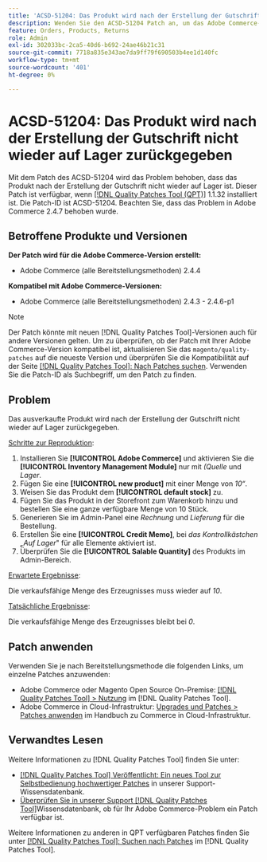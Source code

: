 ```yaml
---
title: 'ACSD-51204: Das Produkt wird nach der Erstellung der Gutschrift nicht wieder auf Lager zurückgegeben'
description: Wenden Sie den ACSD-51204 Patch an, um das Adobe Commerce-Problem zu beheben, bei dem das Produkt nach der Erstellung der Gutschrift nicht wieder auf Lager ist.
feature: Orders, Products, Returns
role: Admin
exl-id: 302033bc-2ca5-40d6-b692-24ae46b21c31
source-git-commit: 7718a835e343ae7da9ff79f690503b4ee1d140fc
workflow-type: tm+mt
source-wordcount: '401'
ht-degree: 0%

---
```


# ACSD-51204: Das Produkt wird nach der Erstellung der Gutschrift nicht wieder auf Lager zurückgegeben

Mit dem Patch des ACSD-51204 wird das Problem behoben, dass das Produkt nach der Erstellung der Gutschrift nicht wieder auf Lager ist. Dieser Patch ist verfügbar, wenn [[!DNL Quality Patches Tool (QPT)]](/help/announcements/adobe-commerce-announcements/magento-quality-patches-released-new-tool-to-self-serve-quality-patches.md) 1.1.32 installiert ist. Die Patch-ID ist ACSD-51204. Beachten Sie, dass das Problem in Adobe Commerce 2.4.7 behoben wurde.

## Betroffene Produkte und Versionen

**Der Patch wird für die Adobe Commerce-Version erstellt:**

* Adobe Commerce (alle Bereitstellungsmethoden) 2.4.4

**Kompatibel mit Adobe Commerce-Versionen:**

* Adobe Commerce (alle Bereitstellungsmethoden) 2.4.3 - 2.4.6-p1

>[!NOTE]
>
>Der Patch könnte mit neuen [!DNL Quality Patches Tool]-Versionen auch für andere Versionen gelten. Um zu überprüfen, ob der Patch mit Ihrer Adobe Commerce-Version kompatibel ist, aktualisieren Sie das `magento/quality-patches` auf die neueste Version und überprüfen Sie die Kompatibilität auf der Seite [[!DNL Quality Patches Tool]: Nach Patches suchen](<https://experienceleague.adobe.com/tools/commerce-quality-patches/index.html>). Verwenden Sie die Patch-ID als Suchbegriff, um den Patch zu finden.

## Problem

Das ausverkaufte Produkt wird nach der Erstellung der Gutschrift nicht wieder auf Lager zurückgegeben.

<u>Schritte zur Reproduktion</u>:

1. Installieren Sie **[!UICONTROL Adobe Commerce]** und aktivieren Sie die **[!UICONTROL Inventory Management Module]** nur mit *(Quelle* und *Lager*.
1. Fügen Sie eine **[!UICONTROL new product]** mit einer Menge von *10“*.
1. Weisen Sie das Produkt dem **[!UICONTROL default stock]** zu.
1. Fügen Sie das Produkt in der Storefront zum Warenkorb hinzu und bestellen Sie eine ganze verfügbare Menge von 10 Stück.
1. Generieren Sie im Admin-Panel eine *Rechnung* und *Lieferung* für die Bestellung.
1. Erstellen Sie eine **[!UICONTROL Credit Memo]**, bei *das Kontrollkästchen „Auf Lager*&quot; für alle Elemente aktiviert ist.
1. Überprüfen Sie die **[!UICONTROL Salable Quantity]** des Produkts im Admin-Bereich.

<u>Erwartete Ergebnisse</u>:

Die verkaufsfähige Menge des Erzeugnisses muss wieder auf *10*.

<u>Tatsächliche Ergebnisse</u>:

Die verkaufsfähige Menge des Erzeugnisses bleibt bei *0*.

## Patch anwenden

Verwenden Sie je nach Bereitstellungsmethode die folgenden Links, um einzelne Patches anzuwenden:

* Adobe Commerce oder Magento Open Source On-Premise: [[!DNL Quality Patches Tool] > Nutzung](<https://experienceleague.adobe.com/docs/commerce-operations/tools/quality-patches-tool/usage.html>) im [!DNL Quality Patches Tool].
* Adobe Commerce in Cloud-Infrastruktur: [Upgrades und Patches > Patches anwenden](https://experienceleague.adobe.com/docs/commerce-cloud-service/user-guide/develop/upgrade/apply-patches.html) im Handbuch zu Commerce in Cloud-Infrastruktur.

## Verwandtes Lesen

Weitere Informationen zu [!DNL Quality Patches Tool] finden Sie unter:

* [[!DNL Quality Patches Tool] Veröffentlicht: Ein neues Tool zur Selbstbedienung hochwertiger Patches](/help/announcements/adobe-commerce-announcements/magento-quality-patches-released-new-tool-to-self-serve-quality-patches.md) in unserer Support-Wissensdatenbank.
* [Überprüfen Sie in unserer Support [!DNL Quality Patches Tool]](/help/support-tools/patches-available-in-qpt-tool/check-patch-for-magento-issue-with-magento-quality-patches.md)Wissensdatenbank, ob für Ihr Adobe Commerce-Problem ein Patch verfügbar ist.

Weitere Informationen zu anderen in QPT verfügbaren Patches finden Sie unter [[!DNL Quality Patches Tool]: Suchen nach Patches](<https://experienceleague.adobe.com/tools/commerce-quality-patches/index.html>) im [!DNL Quality Patches Tool].
